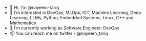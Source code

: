 - 👋 Hi, I’m @nayeem-tariq
- 👀 I’m interested in DevOps, MLOps, IOT, Machine Learning, Deep Learning, LLMs, Python, Embedded Systems, Linux, C++ and Mathematics
- 🌱 I’m currently working as Software Engineer: DevOps
- 📫 You can reach me on twitter - @nayeem_tariq

<!---
nayeem-tariq/nayeem-tariq is a ✨ special ✨ repository because its `README.md` (this file) appears on your GitHub profile.
You can click the Preview link to take a look at your changes.
--->
